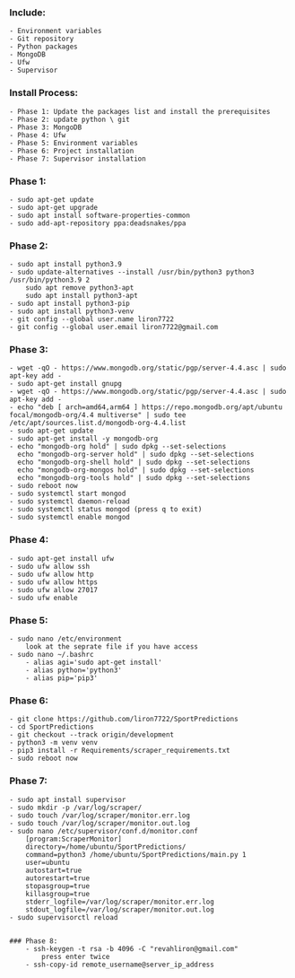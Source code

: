 ### Include:   
    - Environment variables
    - Git repository
    - Python packages
    - MongoDB
    - Ufw
	- Supervisor
    
### Install Process:
	- Phase 1: Update the packages list and install the prerequisites
	- Phase 2: update python \ git
	- Phase 3: MongoDB
	- Phase 4: Ufw
	- Phase 5: Environment variables
	- Phase 6: Project installation
	- Phase 7: Supervisor installation

### Phase 1:  
	- sudo apt-get update
	- sudo apt-get upgrade
	- sudo apt install software-properties-common
	- sudo add-apt-repository ppa:deadsnakes/ppa
	
### Phase 2:  
	- sudo apt install python3.9
	- sudo update-alternatives --install /usr/bin/python3 python3 /usr/bin/python3.9 2
		sudo apt remove python3-apt
		sudo apt install python3-apt
	- sudo apt install python3-pip
	- sudo apt install python3-venv
	- git config --global user.name liron7722
    - git config --global user.email liron7722@gmail.com
	
### Phase 3:  
	- wget -qO - https://www.mongodb.org/static/pgp/server-4.4.asc | sudo apt-key add -
	- sudo apt-get install gnupg
	- wget -qO - https://www.mongodb.org/static/pgp/server-4.4.asc | sudo apt-key add -
	- echo "deb [ arch=amd64,arm64 ] https://repo.mongodb.org/apt/ubuntu focal/mongodb-org/4.4 multiverse" | sudo tee /etc/apt/sources.list.d/mongodb-org-4.4.list
	- sudo apt-get update
	- sudo apt-get install -y mongodb-org
	- echo "mongodb-org hold" | sudo dpkg --set-selections
	  echo "mongodb-org-server hold" | sudo dpkg --set-selections
      echo "mongodb-org-shell hold" | sudo dpkg --set-selections
      echo "mongodb-org-mongos hold" | sudo dpkg --set-selections
      echo "mongodb-org-tools hold" | sudo dpkg --set-selections
	- sudo reboot now
	- sudo systemctl start mongod
	- sudo systemctl daemon-reload
	- sudo systemctl status mongod (press q to exit)
	- sudo systemctl enable mongod
	
### Phase 4:  
    - sudo apt-get install ufw
    - sudo ufw allow ssh
    - sudo ufw allow http
    - sudo ufw allow https
    - sudo ufw allow 27017
    - sudo ufw enable
	
### Phase 5:
	- sudo nano /etc/environment
		look at the seprate file if you have access
    - sudo nano ~/.bashrc
        - alias agi='sudo apt-get install'
        - alias python='python3'
        - alias pip='pip3'

    
### Phase 6:  
    - git clone https://github.com/liron7722/SportPredictions
	- cd SportPredictions
	- git checkout --track origin/development
	- python3 -m venv venv
	- pip3 install -r Requirements/scraper_requirements.txt
	- sudo reboot now 


### Phase 7:  
    - sudo apt install supervisor
	- sudo mkdir -p /var/log/scraper/
	- sudo touch /var/log/scraper/monitor.err.log
	- sudo touch /var/log/scraper/monitor.out.log
	- sudo nano /etc/supervisor/conf.d/monitor.conf
		[program:ScraperMonitor]
		directory=/home/ubuntu/SportPredictions/
		command=python3 /home/ubuntu/SportPredictions/main.py 1
		user=ubuntu
		autostart=true
		autorestart=true
		stopasgroup=true
		killasgroup=true
		stderr_logfile=/var/log/scraper/monitor.err.log
		stdout_logfile=/var/log/scraper/monitor.out.log
	- sudo supervisorctl reload


	### Phase 8:  
		- ssh-keygen -t rsa -b 4096 -C "revahliron@gmail.com"
			press enter twice
		- ssh-copy-id remote_username@server_ip_address